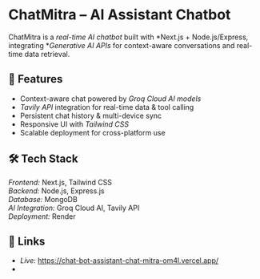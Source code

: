 # ChatMitra – AI Assistant Chatbot

ChatMitra is a *real-time AI chatbot* built with *Next.js + Node.js/Express, integrating **Generative AI APIs* for context-aware conversations and real-time data retrieval.

## 🚀 Features
- Context-aware chat powered by *Groq Cloud AI models*  
- *Tavily API* integration for real-time data & tool calling  
- Persistent chat history & multi-device sync  
- Responsive UI with *Tailwind CSS*  
- Scalable deployment for cross-platform use

## 🛠 Tech Stack
*Frontend:* Next.js, Tailwind CSS  
*Backend:* Node.js, Express.js  
*Database:* MongoDB  
*AI Integration:* Groq Cloud AI, Tavily API  
*Deployment:* Render  

## 🔗 Links
- *Live:* https://chat-bot-assistant-chat-mitra-om4l.vercel.app/  
-
